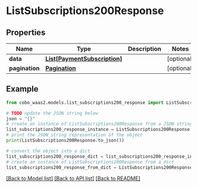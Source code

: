 # ListSubscriptions200Response


## Properties

Name | Type | Description | Notes
------------ | ------------- | ------------- | -------------
**data** | [**List[PaymentSubscription]**](PaymentSubscription.md) |  | [optional] 
**pagination** | [**Pagination**](Pagination.md) |  | [optional] 

## Example

```python
from cobo_waas2.models.list_subscriptions200_response import ListSubscriptions200Response

# TODO update the JSON string below
json = "{}"
# create an instance of ListSubscriptions200Response from a JSON string
list_subscriptions200_response_instance = ListSubscriptions200Response.from_json(json)
# print the JSON string representation of the object
print(ListSubscriptions200Response.to_json())

# convert the object into a dict
list_subscriptions200_response_dict = list_subscriptions200_response_instance.to_dict()
# create an instance of ListSubscriptions200Response from a dict
list_subscriptions200_response_from_dict = ListSubscriptions200Response.from_dict(list_subscriptions200_response_dict)
```
[[Back to Model list]](../README.md#documentation-for-models) [[Back to API list]](../README.md#documentation-for-api-endpoints) [[Back to README]](../README.md)


